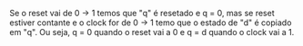 Se o reset vai de 0 -> 1 temos que "q" é resetado e q = 0, mas se reset estiver contante e o clock for de 0 -> 1 temo que o estado de "d" é copiado em "q". Ou seja, q = 0 quando o reset vai a 0 e q = d quando o clock vai a 1.
